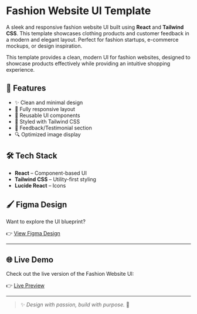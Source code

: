 # Fashion Website UI Template

A sleek and responsive fashion website UI built using **React** and **Tailwind CSS**. This template showcases clothing products and customer feedback in a modern and elegant layout. Perfect for fashion startups, e-commerce mockups, or design inspiration.

This template provides a clean, modern UI for fashion websites, designed to showcase products effectively while providing an intuitive shopping experience. 

## 🚀 Features

- ✨ Clean and minimal design
- 📱 Fully responsive layout
- 🧩 Reusable UI components
- 🎨 Styled with Tailwind CSS
- 💬 Feedback/Testimonial section
- 🔍 Optimized image display

## 🛠️ Tech Stack

- **React** – Component-based UI
- **Tailwind CSS** – Utility-first styling
- **Lucide React** – Icons

## 🖌️ Figma Design

Want to explore the UI blueprint?

👉 [View Figma Design](https://www.figma.com/design/KS9a6XpeZfA9QZWlf6xPoH/Fashion-Website-UI-Template--Community-?node-id=0-1&p=f&t=Z5hE8F1KShhPqOOH-0)

---

## 🌐 Live Demo

Check out the live version of the Fashion Website UI:

👉 [Live Preview](https://fashion-website-mh9m9117v-manas-ranjan-sahoos-projects.vercel.app/)

---

> ✨ *Design with passion, build with purpose.* 💫
